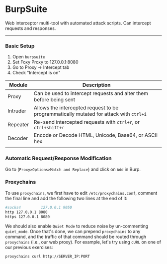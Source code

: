 # BurpSuite
Web interceptor multi-tool with automated attack scripts. Can intercept requests and responses.

---

### Basic Setup
1. Open `burpsuite`
2. Set Foxy Proxy to 127.0.0.1:8080
3. Go to Proxy -> Intercept tab
4. Check "Intercept is on" 

| Module   | Description                                                                            |
| -------- | -------------------------------------------------------------------------------------- |
| Proxy    | Can be used to intercept requests and alter them before being sent                     |
| Intruder | Allows the intercepted request to be programmatically mutated for attack with `ctrl+i` |
| Repeater | Re-send intercepted requests with `ctrl+r`, or `ctrl+shift+r`                          |
| Decoder  | Encode or Decode HTML, Unicode, Base64, or ASCII hex                                   |
|          |                                                                                        |


### Automatic Request/Response Modification
Go to (`Proxy>Options>Match and Replace`) and click on `Add` in Burp.

### Proxychains
To use `proxychains`, we first have to edit `/etc/proxychains.conf`, comment the final line and add the following two lines at the end of it:

```bash
#socks4         127.0.0.1 9050
http 127.0.0.1 8080
https 127.0.0.1 8080
```

We should also enable `Quiet Mode` to reduce noise by un-commenting `quiet_mode`. Once that's done, we can prepend `proxychains` to any command, and the traffic of that command should be routed through `proxychains` (i.e., our web proxy). For example, let's try using `cURL` on one of our previous exercises:

```bash
proxychains curl http://SERVER_IP:PORT
```